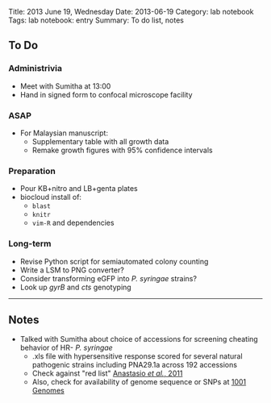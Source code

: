 Title: 2013 June 19, Wednesday
Date: 2013-06-19
Category: lab notebook
Tags: lab notebook: entry
Summary: To do list, notes

## To Do ##

### Administrivia ###

- Meet with Sumitha at 13:00
- Hand in signed form to confocal microscope facility

### ASAP ###

- For Malaysian manuscript:
    - Supplementary table with all growth data
    - Remake growth figures with 95% confidence intervals

### Preparation ###

- Pour KB+nitro and LB+genta plates
- biocloud install of:
    - `blast`
    - `knitr`
    - `vim-R` and dependencies

### Long-term ###

- Revise Python script for semiautomated colony counting
- Write a LSM to PNG converter?
- Consider transforming eGFP into _P. syringae_ strains? 
- Look up _gyrB_ and _cts_ genotyping

***

## Notes ##

- Talked with Sumitha about choice of accessions for screening cheating behavior
  of HR- _P. syringae_
    - .xls file with hypersensitive response scored for several natural
      pathogenic strains including PNA29.1a across 192 accessions
    - Check against "red list" [Anastasio _et al._,
      2011]("http://dx.doi.org/10.1111/j.1365-313X.2011.04606.x")
    - Also, check for availability of genome sequence or SNPs at [1001
      Genomes]("http://1001genomes.org/")
    
